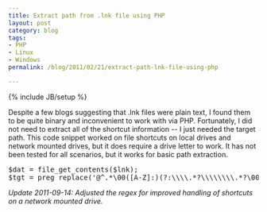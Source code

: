 ```yaml
---
title: Extract path from .lnk file using PHP
layout: post
category: blog
tags:
- PHP
- Linux
- Windows
permalink: /blog/2011/02/21/extract-path-lnk-file-using-php

---
```

{% include JB/setup %}
<div id="node-107" class="node node-blog node-promoted">
  <div class="content clearfix">
    <div class="field field-name-body field-type-text-with-summary field-label-hidden"><div class="field-items"><div class="field-item even"><p>Despite a few blogs suggesting that .lnk files were plain text, I found them to be quite binary and inconvenient to work with via PHP. Fortunately, I did not need to extract all of the shortcut information -- I just needed the target path. This code snippet worked on file shortcuts on local drives and network mounted drives, but it does require a drive letter to work. It has not been tested for all scenarios, but it works for basic path extraction.</p>
<!--break-->
<pre class="brush:php">
$dat = file_get_contents($lnk);
$tgt = preg_replace('@^.*\00([A-Z]:)(?:\\\\.*?\\\\\\\\.*?\00|[\00\\\\])(.*?)\00.*$@s', '$1\\\\$2', $dat);
</pre>
<p><em>Update 2011-09-14: Adjusted the regex for improved handling of shortcuts on a network mounted drive.</em></p>
</div></div></div>  </div>
</div>
